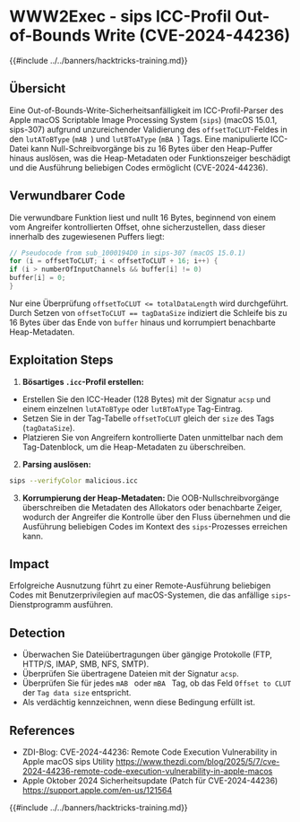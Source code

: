 # WWW2Exec - sips ICC-Profil Out-of-Bounds Write (CVE-2024-44236)

{{#include ../../banners/hacktricks-training.md}}

## Übersicht

Eine Out-of-Bounds-Write-Sicherheitsanfälligkeit im ICC-Profil-Parser des Apple macOS Scriptable Image Processing System (`sips`) (macOS 15.0.1, sips-307) aufgrund unzureichender Validierung des `offsetToCLUT`-Feldes in den `lutAToBType` (`mAB `) und `lutBToAType` (`mBA `) Tags. Eine manipulierte ICC-Datei kann Null-Schreibvorgänge bis zu 16 Bytes über den Heap-Puffer hinaus auslösen, was die Heap-Metadaten oder Funktionszeiger beschädigt und die Ausführung beliebigen Codes ermöglicht (CVE-2024-44236).

## Verwundbarer Code

Die verwundbare Funktion liest und nullt 16 Bytes, beginnend von einem vom Angreifer kontrollierten Offset, ohne sicherzustellen, dass dieser innerhalb des zugewiesenen Puffers liegt:
```c
// Pseudocode from sub_1000194D0 in sips-307 (macOS 15.0.1)
for (i = offsetToCLUT; i < offsetToCLUT + 16; i++) {
if (i > numberOfInputChannels && buffer[i] != 0)
buffer[i] = 0;
}
```
Nur eine Überprüfung `offsetToCLUT <= totalDataLength` wird durchgeführt. Durch Setzen von `offsetToCLUT == tagDataSize` indiziert die Schleife bis zu 16 Bytes über das Ende von `buffer` hinaus und korrumpiert benachbarte Heap-Metadaten.

## Exploitation Steps

1. **Bösartiges `.icc`-Profil erstellen:**
- Erstellen Sie den ICC-Header (128 Bytes) mit der Signatur `acsp` und einem einzelnen `lutAToBType` oder `lutBToAType` Tag-Eintrag.
- Setzen Sie in der Tag-Tabelle `offsetToCLUT` gleich der `size` des Tags (`tagDataSize`).
- Platzieren Sie von Angreifern kontrollierte Daten unmittelbar nach dem Tag-Datenblock, um die Heap-Metadaten zu überschreiben.
2. **Parsing auslösen:**

```bash
sips --verifyColor malicious.icc
```

3. **Korrumpierung der Heap-Metadaten:** Die OOB-Nullschreibvorgänge überschreiben die Metadaten des Allokators oder benachbarte Zeiger, wodurch der Angreifer die Kontrolle über den Fluss übernehmen und die Ausführung beliebigen Codes im Kontext des `sips`-Prozesses erreichen kann.

## Impact

Erfolgreiche Ausnutzung führt zu einer Remote-Ausführung beliebigen Codes mit Benutzerprivilegien auf macOS-Systemen, die das anfällige `sips`-Dienstprogramm ausführen.

## Detection

- Überwachen Sie Dateiübertragungen über gängige Protokolle (FTP, HTTP/S, IMAP, SMB, NFS, SMTP).
- Überprüfen Sie übertragene Dateien mit der Signatur `acsp`.
- Überprüfen Sie für jedes `mAB ` oder `mBA ` Tag, ob das Feld `Offset to CLUT` der `Tag data size` entspricht.
- Als verdächtig kennzeichnen, wenn diese Bedingung erfüllt ist.

## References

- ZDI-Blog: CVE-2024-44236: Remote Code Execution Vulnerability in Apple macOS sips Utility
https://www.thezdi.com/blog/2025/5/7/cve-2024-44236-remote-code-execution-vulnerability-in-apple-macos
- Apple Oktober 2024 Sicherheitsupdate (Patch für CVE-2024-44236)
https://support.apple.com/en-us/121564

{{#include ../../banners/hacktricks-training.md}}

